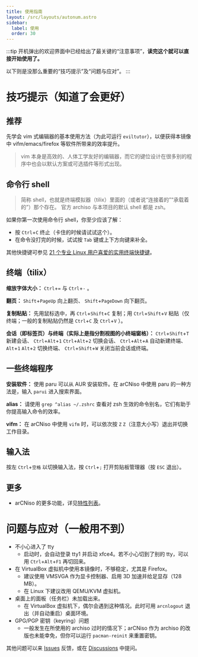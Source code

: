 ```yaml
---
title: 使用指南
layout: /src/layouts/autonum.astro
sidebar:
  label: 使用
  order: 30
---
```


:::tip
开机弹出的欢迎界面中已经给出了最关键的“注意事项”，**读完这个就可以直接开始使用了。**

以下则是没那么重要的“技巧提示”及“问题与应对”。
:::


# 技巧提示（知道了会更好）


## 推荐

先学会 vim 式编辑器的基本使用方法（为此可运行 `eviltutor`），以便获得本镜像中 vifm/emacs/firefox 等软件所带来的效率提升。

> vim 本身是高效的、人体工学友好的编辑器，而它的键位设计在很多别的程序中也会以默认方案或可选插件等形式出现。


## 命令行 shell

> 简称 shell，也就是终端模拟器（tilix）里面的（或者说“连接着的”“承载着的”）那个存在。
> 官方 archiso 与本项目的默认 shell 都是 zsh。

如果你第一次使用命令行 shell，你至少应该了解：
- 按 `Ctrl`+`C` 终止（卡住的时候请试试这个）。
- 在命令没打完的时候，试试按 `Tab` 键或上下方向键来补全。

其他快捷键可参见 [21 个专业 Linux 用户喜爱的实用终端快捷键](https://linux.cn/article-16228-1.html)。


## 终端（tilix）

**缩放字体大小：** `Ctrl`+`=` 与 `Ctrl`+`-` 。

**翻页：** `Shift`+`PageUp` 向上翻页、 `Shift`+`PageDown` 向下翻页。

**复制粘贴：** 先用鼠标选中，再 `Ctrl`+`Shift`+`C` 复制；用 `Ctrl`+`Shift`+`V` 粘贴（仅终端；一般的复制粘贴仍然是 `Ctrl`+`C` 及 `Ctrl`+`V` ）。

**会话（即标签页）与终端（实际上是指分割视图的小终端窗格）：** `Ctrl`+`Shift`+`T` 新建会话、 `Ctrl`+`Alt`+`1` `Ctrl`+`Alt`+`2` 切换会话、 `Ctrl`+`Alt`+`A` 自动新建终端、 `Alt`+`1` `Alt`+`2` 切换终端、 `Ctrl`+`Shift`+`W` 关闭当前会话或终端。


## 一些终端程序

**安装软件：** 使用 paru 可以从 AUR 安装软件。在 arCNiso 中使用 paru 的一种方法是，输入 `parui` 进入搜索界面。

**alias：** 请使用 `grep ^alias ~/.zshrc` 查看对 zsh 生效的命令别名，它们有助于你提高输入命令的效率。

**vifm：** 在 arCNiso 中使用 `vifm` 时，可以依次按 `Z` `Z`（注意大小写）退出并切换工作目录。


## 输入法

按左 `Ctrl`+`空格` 以切换输入法，按 `Ctrl`+`;` 打开剪贴板管理器（按 `ESC` 退出）。


## 更多

- arCNiso 的更多功能，详见[特性列表](/design/feature)。


# 问题与应对（一般用不到）

- 不小心进入了 tty
  - 启动时，会自动登录 tty1 并启动 xfce4。若不小心切到了别的 tty，可以用 `Ctrl`+`Alt`+`F1` 再切回来。
- 在 VirtualBox 虚拟机中使用本镜像时，不够稳定，尤其是 Firefox。
  - 建议使用 VMSVGA 作为显卡控制器、启用 3D 加速并给足显存（128 MB）。
  - 在 Linux 下建议改用 QEMU/KVM 虚拟机。
- 桌面上的面板（任务栏）未加载出来。
  - 在 VirtualBox 虚拟机下，偶尔会遇到这种情况。此时可用 `arcnlogout` 退出（并自动重启）桌面环境。
- GPG/PGP 密钥（keyring）问题
  - 一般发生在所使用的 archiso 过时的情况下；arCNiso 作为 archiso 的改版也未能幸免，但你可以运行 `pacman-reinit` 来重置密钥。

其他问题可以来 [Issues](https://github.com/clsty/arCNiso/issues) 反馈，或在 [Discussions](https://github.com/clsty/arCNiso/discussions) 中提问。

